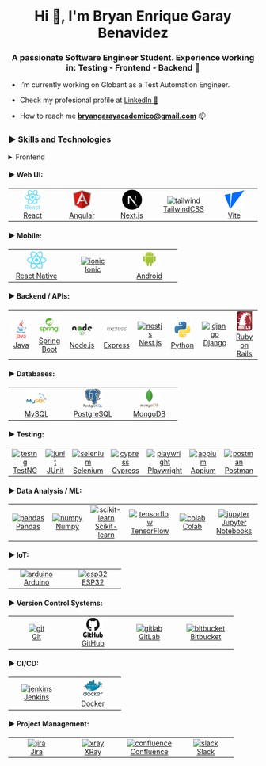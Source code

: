 <h1 align="center">Hi 👋, I'm Bryan Enrique Garay Benavidez</h1>
<h3 align="center">A passionate Software Engineer Student. Experience working in: Testing - Frontend - Backend  🚀
</h3>

- I’m currently working on Globant as a Test Automation Engineer.

- Check my profesional profile at <a href="https://www.linkedin.com/in/bg99astro/" target="blank" rel="nofollow">LinkedIn 💼</a> 

- How to reach me **bryangarayacademico@gmail.com** 📫 

<h3 align="left">▶ Skills and Technologies</h3>

<details>
  <summary>Frontend</summary>
  <table>
    <tr>
      <td align="center" width="100">
        <a href="https://www.w3.org/html/" target="_blank" rel="nofollow">
          <img src="https://raw.githubusercontent.com/devicons/devicon/master/icons/html5/html5-original-wordmark.svg" alt="html5" width="40" height="40"/><br />
          HTML
        </a>
      </td>
      <td align="center" width="100">
        <a href="https://www.w3schools.com/css/" target="_blank" rel="nofollow">
          <img src="https://raw.githubusercontent.com/devicons/devicon/master/icons/css3/css3-original-wordmark.svg" alt="css3" width="40" height="40"/><br />
          CSS
        </a>
      </td>
      <td align="center" width="100">
        <a href="https://www.javascript.com/" target="_blank" rel="nofollow">
          <img src="https://raw.githubusercontent.com/devicons/devicon/master/icons/javascript/javascript-original.svg" alt="javascript" width="40" height="40"/><br />
          JavaScript
        </a>
      </td>
      <td align="center" width="100">
        <a href="https://www.typescriptlang.org/" target="_blank" rel="nofollow">
          <img src="https://raw.githubusercontent.com/devicons/devicon/master/icons/typescript/typescript-original.svg" alt="typescript" width="40" height="40"/><br />
          TypeScript
        </a>
      </td>
    </tr>
  </table>
</details>

<h4 align="left">▶ Web UI:</h4>
<table>
  <tr>
    <td align="center" width="100">
      <a href="https://reactjs.org/" target="_blank" rel="nofollow">
        <img src="https://raw.githubusercontent.com/devicons/devicon/master/icons/react/react-original-wordmark.svg" alt="react" width="40" height="40"/><br />
        React
      </a>
    </td>
    <td align="center" width="100">
      <a href="https://angular.io/" target="_blank" rel="nofollow">
        <img src="https://raw.githubusercontent.com/devicons/devicon/master/icons/angularjs/angularjs-original.svg" alt="angular" width="40" height="40"/><br />
        Angular
      </a>
    </td>
    <td align="center" width="100">
      <a href="https://nextjs.org/" target="_blank" rel="nofollow">
        <img src="https://github.com/devicons/devicon/raw/master/icons/nextjs/nextjs-original.svg" alt="nextjs" width="40" height="40"/><br />
        Next.js
      </a>
    </td>
    <td align="center" width="100">
      <a href="https://tailwindcss.com/" target="_blank" rel="nofollow">
        <img src="https://www.vectorlogo.zone/logos/tailwindcss/tailwindcss-icon.svg" alt="tailwind" width="40" height="40"/><br />
        TailwindCSS
      </a>
    </td>
    <td align="center" width="100">
      <a href="https://vitejs.dev/" target="_blank" rel="nofollow">
        <img src="https://raw.githubusercontent.com/devicons/devicon/master/icons/vite/vite-original.svg" alt="vite" width="40" height="40"/><br />
        Vite
      </a>
    </td>
  </tr>
</table>

<h4 align="left">▶ Mobile:</h4>
<table>
  <tr>
    <td align="center" width="100">
      <a href="https://reactnative.dev/" target="_blank" rel="nofollow">
        <img src="https://raw.githubusercontent.com/devicons/devicon/master/icons/react/react-original.svg" alt="react native" width="40" height="40"/><br />
        React Native
      </a>
    </td>
    <td align="center" width="100">
      <a href="https://ionicframework.com/" target="_blank" rel="nofollow">
        <img src="https://upload.wikimedia.org/wikipedia/commons/d/d1/Ionic_Logo.svg" alt="ionic" width="40" height="40"/><br />
        Ionic
      </a>
    </td>
    <td align="center" width="100">
      <a href="https://www.android.com/" target="_blank" rel="nofollow">
        <img src="https://raw.githubusercontent.com/devicons/devicon/master/icons/android/android-original-wordmark.svg" alt="android" width="40" height="40"/><br />
        Android
      </a>
    </td>
  </tr>
</table>

<h4 align="left">▶ Backend / APIs:</h4>
<table>
  <tr>
    <td align="center" width="100">
      <a href="https://www.java.com/" target="_blank" rel="nofollow">
        <img src="https://raw.githubusercontent.com/devicons/devicon/master/icons/java/java-original-wordmark.svg" alt="java" width="40" height="40"/><br />
        Java
      </a>
    </td>
    <td align="center" width="100">
      <a href="https://spring.io/projects/spring-boot" target="_blank" rel="nofollow">
        <img src="https://raw.githubusercontent.com/devicons/devicon/master/icons/spring/spring-original-wordmark.svg" alt="spring boot" width="40" height="40"/><br />
        Spring Boot
      </a>
    </td>
    <td align="center" width="100">
      <a href="https://nodejs.org" target="_blank" rel="nofollow">
        <img src="https://raw.githubusercontent.com/devicons/devicon/master/icons/nodejs/nodejs-original-wordmark.svg" alt="nodejs" width="40" height="40"/><br />
        Node.js
      </a>
    </td>
    <td align="center" width="100">
      <a href="https://expressjs.com/" target="_blank" rel="nofollow">
        <img src="https://raw.githubusercontent.com/devicons/devicon/master/icons/express/express-original-wordmark.svg" alt="express" width="40" height="40"/><br />
        Express
      </a>
    </td>
    <td align="center" width="100">
      <a href="https://nestjs.com/" target="_blank" rel="nofollow">
        <img src="https://nestjs.com/logo-small-gradient.76616405.svg" alt="nestjs" width="40" height="40"/><br />
        Nest.js
      </a>
    </td>
    <td align="center" width="100">
      <a href="https://www.python.org/" target="_blank" rel="nofollow">
        <img src="https://raw.githubusercontent.com/devicons/devicon/master/icons/python/python-original.svg" alt="python" width="40" height="40"/><br />
        Python
      </a>
    </td>
    <td align="center" width="100">
      <a href="https://www.djangoproject.com/" target="_blank" rel="nofollow">
        <img src="https://github.com/rahuldkjain/github-profile-readme-generator/blob/master/src/images/icons/Framework/django.svg" alt="django" width="40" height="40"/><br />
        Django
      </a>
    </td>
    <td align="center" width="100">
      <a href="https://rubyonrails.org/" target="_blank" rel="nofollow">
        <img src="https://raw.githubusercontent.com/devicons/devicon/master/icons/rails/rails-original-wordmark.svg" alt="ruby on rails" width="40" height="40"/><br />
        Ruby on Rails
      </a>
    </td>
  </tr>
</table>

<h4 align="left">▶ Databases:</h4>
<table>
  <tr>
    <td align="center" width="100">
      <a href="https://www.mysql.com/" target="_blank" rel="nofollow">
        <img src="https://raw.githubusercontent.com/devicons/devicon/master/icons/mysql/mysql-original-wordmark.svg" alt="mysql" width="40" height="40"/><br />
        MySQL
      </a>
    </td>
    <td align="center" width="100">
      <a href="https://www.postgresql.org/" target="_blank" rel="nofollow">
        <img src="https://raw.githubusercontent.com/devicons/devicon/master/icons/postgresql/postgresql-original-wordmark.svg" alt="postgresql" width="40" height="40"/><br />
        PostgreSQL
      </a>
    </td>
    <td align="center" width="100">
      <a href="https://www.mongodb.com/" target="_blank" rel="nofollow">
        <img src="https://raw.githubusercontent.com/devicons/devicon/master/icons/mongodb/mongodb-original-wordmark.svg" alt="mongodb" width="40" height="40"/><br />
        MongoDB
      </a>
    </td>
  </tr>
</table>

<h4 align="left">▶ Testing:</h4>
<table>
  <tr>
    <td align="center" width="100">
      <a href="https://testng.org/doc/" target="_blank" rel="nofollow">
        <img src="https://avatars.githubusercontent.com/u/19369327?s=280&v=4" alt="testng" width="40" height="40"/><br />
        TestNG
      </a>
    </td>
    <td align="center" width="100">
      <a href="https://junit.org/junit5/" target="_blank" rel="nofollow">
        <img src="https://avatars.githubusercontent.com/u/23334362?s=280&v=4" alt="junit" width="40" height="40"/><br />
        JUnit
      </a>
    </td>
    <td align="center" width="100">
      <a href="https://www.selenium.dev/" target="_blank" rel="nofollow">
        <img src="https://github.com/rahuldkjain/github-profile-readme-generator/blob/master/src/images/icons/Testing/selenium.svg" alt="selenium" width="40" height="40"/><br />
        Selenium
      </a>
    </td>
    <td align="center" width="100">
      <a href="https://www.cypress.io/" target="_blank" rel="nofollow">
        <img src="https://github.com/rahuldkjain/github-profile-readme-generator/blob/master/src/images/icons/Testing/cypress.svg" alt="cypress" width="40" height="40"/><br />
        Cypress
      </a>
    </td>
    <td align="center" width="100">
      <a href="https://playwright.dev/" target="_blank" rel="nofollow">
        <img src="https://playwright.dev/img/playwright-logo.svg" alt="playwright" width="40" height="40"/><br />
        Playwright
      </a>
    </td>
    <td align="center" width="100">
      <a href="https://appium.io/" target="_blank" rel="nofollow">
        <img src="https://appium.io/docs/en/latest/assets/images/appium-logo-horiz.png" alt="appium" width="40" height="40"/><br />
        Appium
      </a>
    </td>
    <td align="center" width="100">
      <a href="https://www.postman.com/" target="_blank" rel="nofollow">
        <img src="https://www.vectorlogo.zone/logos/getpostman/getpostman-icon.svg" alt="postman" width="40" height="40"/><br />
        Postman
      </a>
    </td>
  </tr>
</table>

<h4 align="left">▶ Data Analysis / ML:</h4>
<table>
  <tr>
    <td align="center" width="100">
      <a href="https://pandas.pydata.org/" target="_blank" rel="nofollow">
        <img src="https://pandas.pydata.org/static/img/pandas_white.svg" alt="pandas" width="40" height="40"/><br />
        Pandas
      </a>
    </td>
    <td align="center" width="100">
      <a href="https://numpy.org/" target="_blank" rel="nofollow">
        <img src="https://numpy.org/images/logo.svg" alt="numpy" width="40" height="40"/><br />
        Numpy
      </a>
    </td>
    <td align="center" width="100">
      <a href="https://scikit-learn.org/" target="_blank" rel="nofollow">
        <img src="https://upload.wikimedia.org/wikipedia/commons/0/05/Scikit_learn_logo_small.svg" alt="scikit-learn" width="40" height="40"/><br />
        Scikit-learn
      </a>
    </td>
    <td align="center" width="100">
      <a href="https://www.tensorflow.org/" target="_blank" rel="nofollow">
        <img src="https://upload.wikimedia.org/wikipedia/commons/2/2d/Tensorflow_logo.svg" alt="tensorflow" width="40" height="40"/><br />
        TensorFlow
      </a>
    </td>
    <td align="center" width="100">
      <a href="https://colab.research.google.com/" target="_blank" rel="nofollow">
        <img src="https://upload.wikimedia.org/wikipedia/commons/d/d0/Google_Colaboratory_SVG_Logo.svg" alt="colab" width="40" height="40"/><br />
        Colab
      </a>
    </td>
    <td align="center" width="100">
      <a href="https://jupyter.org/" target="_blank" rel="nofollow">
        <img src="https://upload.wikimedia.org/wikipedia/commons/3/38/Jupyter_logo.svg" alt="jupyter" width="40" height="40"/><br />
        Jupyter Notebooks
      </a>
    </td>
  </tr>
</table>

<h4 align="left">▶ IoT:</h4>
<table>
  <tr>
    <td align="center" width="100">
      <a href="https://www.arduino.cc/" target="_blank" rel="nofollow">
        <img src="https://upload.wikimedia.org/wikipedia/commons/8/87/Arduino_Logo.svg" alt="arduino" width="40" height="40"/><br />
        Arduino
      </a>
    </td>
    <td align="center" width="100">
      <a href="https://www.espressif.com/en/products/socs/esp32" target="_blank" rel="nofollow">
        <img src="https://www.espressif.com/sites/all/themes/espressif/logo-black.svg" alt="esp32" width="40" height="40"/><br />
        ESP32
      </a>
    </td>
  </tr>
</table>

<h4 align="left">▶ Version Control Systems:</h4>
<table>
  <tr>
    <td align="center" width="100">
      <a href="https://git-scm.com/" target="_blank" rel="nofollow">
        <img src="https://www.vectorlogo.zone/logos/git-scm/git-scm-icon.svg" alt="git" width="40" height="40"/><br />
        Git
      </a>
    </td>
    <td align="center" width="100">
      <a href="https://github.com/" target="_blank" rel="nofollow">
        <img src="https://raw.githubusercontent.com/devicons/devicon/master/icons/github/github-original-wordmark.svg" alt="github" width="40" height="40"/><br />
        GitHub
      </a>
    </td>
    <td align="center" width="100">
      <a href="https://gitlab.com/" target="_blank" rel="nofollow">
        <img src="https://upload.wikimedia.org/wikipedia/commons/e/e1/GitLab_logo.svg" alt="gitlab" width="40" height="40"/><br />
        GitLab
      </a>
    </td>
    <td align="center" width="100">
      <a href="https://bitbucket.org/" target="_blank" rel="nofollow">
        <img src="https://www.vectorlogo.zone/logos/bitbucket/bitbucket-icon.svg" alt="bitbucket" width="40" height="40"/><br />
        Bitbucket
      </a>
    </td>
  </tr>
</table>

<h4 align="left">▶ CI/CD:</h4>
<table>
  <tr>
    <td align="center" width="100">
      <a href="https://www.jenkins.io/" target="_blank" rel="nofollow">
        <img src="https://www.vectorlogo.zone/logos/jenkins/jenkins-icon.svg" alt="jenkins" width="40" height="40"/><br />
        Jenkins
      </a>
    </td>
    <td align="center" width="100">
      <a href="https://www.docker.com/" target="_blank" rel="nofollow">
        <img src="https://raw.githubusercontent.com/devicons/devicon/master/icons/docker/docker-original-wordmark.svg" alt="docker" width="40" height="40"/><br />
        Docker
      </a>
    </td>
  </tr>
</table>

<h4 align="left">▶ Project Management:</h4>
<table>
  <tr>
    <td align="center" width="100">
      <a href="https://www.atlassian.com/software/jira" target="_blank" rel="nofollow">
        <img src="https://www.vectorlogo.zone/logos/atlassian_jira/atlassian_jira-icon.svg" alt="jira" width="40" height="40"/><br />
        Jira
      </a>
    </td>
    <td align="center" width="100">
      <a href="https://www.atlassian.com/software/xray" target="_blank" rel="nofollow">
        <img src="https://marketplace.atlassian.com/files/11638493-3ff7-4f84-9f2d-cd10d8a599dc" alt="xray" width="40" height="40"/><br />
        XRay
      </a>
    </td>
    <td align="center" width="100">
      <a href="https://www.atlassian.com/software/confluence" target="_blank" rel="nofollow">
        <img src="https://logos-world.net/wp-content/uploads/2023/11/Confluence-Emblem.png" alt="confluence" width="40" height="40"/><br />
        Confluence
      </a>
    </td>
    <td align="center" width="100">
      <a href="https://slack.com/" target="_blank" rel="nofollow">
        <img src="https://upload.wikimedia.org/wikipedia/commons/7/76/Slack_Icon.png" alt="slack" width="40" height="40"/><br />
        Slack
      </a>
    </td>
  </tr>
</table>
